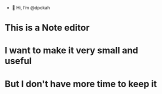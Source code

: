 - 👋 Hi, I’m @dpckah
# This is a Note editor
# I want to make it very small and useful
# But I don't have more time to keep it

